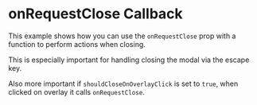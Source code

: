 # onRequestClose Callback

This example shows how you can use the `onRequestClose` prop with a function to perform actions when closing.

This is especially important for handling closing the modal via the escape key.

Also more important if `shouldCloseOnOverlayClick` is set to `true`, when clicked on overlay it calls `onRequestClose`.
[](codepen://claydiffrient/KNjVBx)
